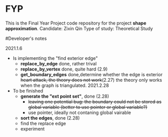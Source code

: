 # FYP
This is the Final Year Project code repository for the project **shape approximation**.
Candidate: Zixin Qin
Type of study: Theoretical Study

#Developer's notes

2021.1.6
- Is implementing the "find exterior edge"
  - **replace_by_edge** done, rather trival
  - **replace_by_vertex** done, quite hard (2.9)
  - **get_boundary_edges** done,determine whether the edge is exterior
     ~~heart attack, the theory does not work~~(2.27)
     the theory only works when the graph is triangulated.
2021.2.28
 - To be finished
   -  **generate the "ext point set"**, done (2.28)
       -  ~~leaving one potential bug: the boundary could not be stored as global variable (better to use pointer or global variable?)~~
        - use pointer, ideally not contaning global vairable
   -  **sort the edges**, done (2.28)
   - find the replace edge
   - experiment


